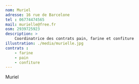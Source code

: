 ```yaml
---
nom: Muriel
adresse: 16 rue de Barcelone
tel : 06774474565
mail: murielle@free.fr
osm: 2939725923
description: >
    Coordinatrice des contrats pain, farine et confiture
illustration: ./media/murielle.jpg
contrats : 
    - farine
    - pain
    - confiture
---
```


Muriel